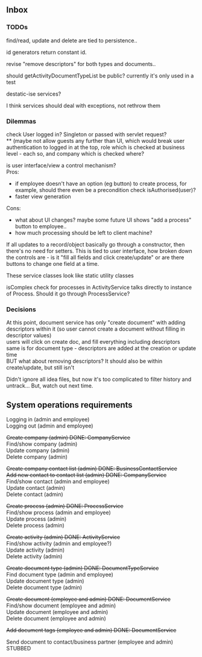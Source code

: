 ## Inbox



### TODOs

find/read, update and delete are tied to persistence.. 

id generators return constant id.

revise "remove descriptors" for both types and documents..

should getActivityDocumentTypeList be public? currently it's only used in a test

destatic-ise services?

I think services should deal with exceptions, not rethrow them 

### Dilemmas

check User logged in? Singleton or passed with servlet request?   
** (maybe not allow guests any further than UI, which would break user authentication to logged in at the top, role which is checked at business level - each so, and company which is checked where?  

is user interface/view a control mechanism?   
Pros: 
* if employee doesn't have an option (eg button) to create process, for example,
should there even be a precondition check isAuthorised(user)?
* faster view generation
   
Cons: 
* what about UI changes? maybe some future UI shows "add a process" button to employee..
* how much processing should be left to client machine?

If all updates to a record/object basically go through a constructor, then there's no need for setters.
This is tied to user interface, how broken down the controls are - is it "fill all fields and click create/update" 
or are there buttons to change one field at a time. 

These service classes look like static utility classes

isComplex check for processes in ActivityService talks directly to instance of Process. 
Should it go through ProcessService?  
 
### Decisions

At this point, document service has only "create document" with adding descriptors within it (so user cannot create a document without filling in descriptor values)  
users will click on create doc, and fill everything including descriptors  
same is for document type - descriptors are added at the creation or update time  
BUT what about removing descriptors? It should also be within create/update, but still isn't

Didn't ignore all idea files, but now it's too complicated to filter history and untrack... But, watch out next time.
 
## System operations requirements

Logging in (admin and employee)  
Logging out (admin and employee)   

~~Create company (admin) DONE: CompanyService~~  
Find/show company (admin)  
Update company (admin)  
Delete company (admin)  

~~Create company contact list (admin) DONE: BusinessContactService~~  
~~Add new contact to contact list (admin) DONE: CompanyService~~    
Find/show contact (admin and employee)  
Update contact (admin)  
Delete contact (admin)  

~~Create process (admin) DONE: ProcessService~~  
Find/show process (admin and employee)  
Update process (admin)  
Delete process (admin)  

~~Create activity (admin) DONE: ActivityService~~  
Find/show activity (admin and employee?)  
Update activity (admin)  
Delete activity (admin)  

~~Create document type (admin) DONE: DocumentTypeService~~  
Find document type (admin and employee)  
Update document type (admin)  
Delete document type (admin)  

~~Create document (employee and admin) DONE: DocumentService~~   
Find/show document (employee and admin)  
Update document (employee and admin)  
Delete document (employee and admin)  

~~Add document tags (employee and admin) DONE: DocumentService~~

Send document to contact/business partner (employee and admin) STUBBED
